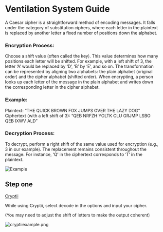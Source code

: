 # Ventilation System Guide

A Caesar cipher is a straightforward method of encoding messages. It falls under the category of substitution ciphers, where each letter in the plaintext is replaced by another letter a fixed number of positions down the alphabet.

### Encryption Process:
Choose a shift value (often called the key). This value determines how many positions each letter will be shifted.
For example, with a left shift of 3, the letter ‘A’ would be replaced by ‘D’, ‘B’ by ‘E’, and so on.
The transformation can be represented by aligning two alphabets: the plain alphabet (original order) and the cipher alphabet (shifted order).
When encrypting, a person looks up each letter of the message in the plain alphabet and writes down the corresponding letter in the cipher alphabet.

### Example:
Plaintext: “THE QUICK BROWN FOX JUMPS OVER THE LAZY DOG”
Ciphertext (with a left shift of 3): “QEB NRFZH YOLTK CLU GRJMP LSBO QEB IXWV ALD”

### Decryption Process:
To decrypt, perform a right shift of the same value used for encryption (e.g., 3 in our example).
The replacement remains consistent throughout the message.
For instance, ‘Q’ in the ciphertext corresponds to ‘T’ in the plaintext.

![Example](Caesarcipher.png)

## Step one

[Cryptii](https://cryptii.com)

While using Cryptii, select decode in the options and input your cipher.

(You may need to adjust the shift of letters to make the output coherent)

![cryptiiexample.png](cryptiiexample.png)